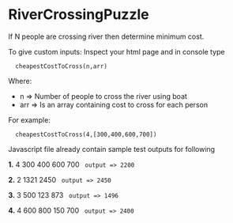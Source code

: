 # RiverCrossingPuzzle
If N people are crossing river then determine minimum cost.

To give custom inputs:
Inspect your html page and in console type
~~~
  cheapestCostToCross(n,arr)
~~~
Where:
* n => Number of people to cross the river using boat
* arr => Is an array containing cost to cross for each person

For example:
~~~
  cheapestCostToCross(4,[300,400,600,700])
~~~ 
Javascript file already contain sample test outputs for following

  **1.** 4 
   300 400 600 700
      ``` 
        output => 2200
      ```
   
  **2.** 2
   1321 2450
      ``` 
        output => 2450
      ```
   
  **3.** 3
    500 123 873
      ``` 
        output => 1496
      ```
    
  **4.** 4
    600 800 150 700
      ``` 
        output => 2400
      ```
